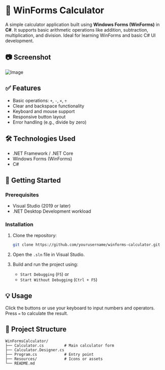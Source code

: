 # 🧮 WinForms Calculator

A simple calculator application built using **Windows Forms (WinForms)** in **C#**. It supports basic arithmetic operations like addition, subtraction, multiplication, and division. Ideal for learning WinForms and basic C# UI development.

## 📷 Screenshot

![Image](https://github.com/user-attachments/assets/eb5f6251-c718-4ac6-9c85-1f190b7fe386)

## ✅ Features

* Basic operations: `+`, `-`, `×`, `÷`
* Clear and backspace functionality
* Keyboard and mouse support
* Responsive button layout
* Error handling (e.g., divide by zero)

## 🛠️ Technologies Used

* .NET Framework / .NET Core
* Windows Forms (WinForms)
* C#

## 🚀 Getting Started

### Prerequisites

* Visual Studio (2019 or later)
* .NET Desktop Development workload

### Installation

1. Clone the repository:

   ```bash
   git clone https://github.com/yourusername/winforms-calculator.git
   ```

2. Open the `.sln` file in Visual Studio.

3. Build and run the project using:

   * `Start Debugging` (`F5`) or
   * `Start Without Debugging` (`Ctrl + F5`)

## 💡 Usage

Click the buttons or use your keyboard to input numbers and operators. Press `=` to calculate the result.

## 📁 Project Structure

```
WinFormsCalculator/
├── Calculator.cs         # Main calculator form
├── Calculator.Designer.cs
├── Program.cs            # Entry point
├── Resources/            # Icons or assets
└── README.md
```

